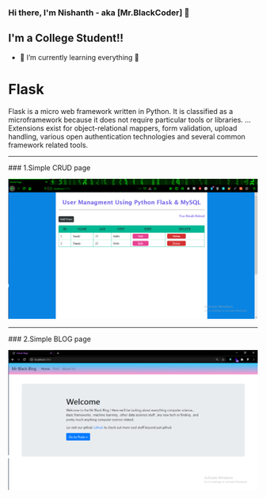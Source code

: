 ### Hi there, I'm Nishanth - aka [Mr.BlackCoder] 👋

## I'm a College Student!!

- 🌱 I’m currently learning everything 🤣



# Flask
Flask is a micro web framework written in Python. It is classified as a microframework because it does not require particular tools or libraries. ... Extensions exist for object-relational mappers, form validation, upload handling, various open authentication technologies and several common framework related tools.




<hr>
### 1.Simple CRUD page

![CRUD](https://github.com/JOKER-NISHANTH/learnFlask/blob/master/Img/intro.png)

<hr>
### 2.Simple BLOG page

![BLOG](https://github.com/JOKER-NISHANTH/learnFlask/blob/master/cleverPro/imgCP/intro.png)

